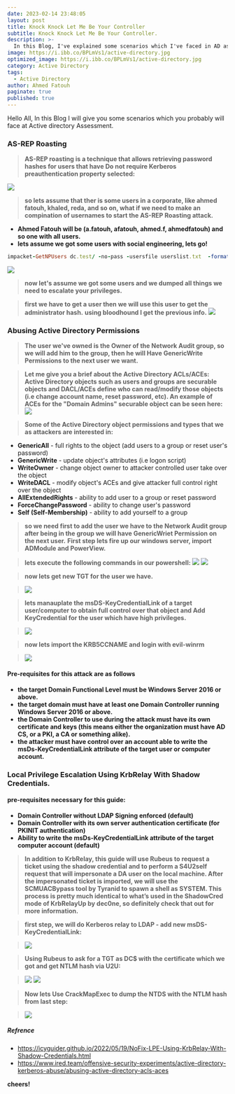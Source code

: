 ```yaml
---
date: 2023-02-14 23:48:05
layout: post
title: Knock Knock Let Me Be Your Controller
subtitle: Knock Knock Let Me Be Your Controller.
description: >-
  In this Blog, I've explained some scenarios which I've faced in AD assessment.
image: https://i.ibb.co/BPLmVs1/active-directory.jpg
optimized_image: https://i.ibb.co/BPLmVs1/active-directory.jpg
category: Active Directory
tags:
  - Active Directory
author: Ahmed Fatouh
paginate: true
published: true
---
```

Hello All, In this Blog I will give you some scenarios which you probably will face at Active directory Assessment.

### AS-REP Roasting

> **AS-REP roasting is a technique that allows retrieving password hashes for users that have Do not require Kerberos preauthentication property selected:**

![](https://i.ibb.co/1vcBDFr/1.png)

> **so lets assume that ther is some users in a corporate, like ahmed fatouh, khaled, reda, and so on, what if we need to make an compination of usernames to start the AS-REP Roasting attack.** 

- **Ahmed Fatouh will be (a.fatouh, afatouh, ahmed.f, ahmedfatouh) and so one with all users.**
- **lets assume we got some users with social engineering, lets go!**

 ```ruby 
impacket-GetNPUsers dc.test/ -no-pass -usersfile userslist.txt  -format john -dc-ip xx.xx.xx.xxx
```

![](https://i.ibb.co/HBv9PdZ/Inked-Inked2.jpg)

> **now let's assume we got some users and we dumped all things we need to escalate your privileges.**

> **first we have to get a user then we will use this user to get the administrator hash.**
> **using bloodhound I get the previous info.**
![](https://i.ibb.co/XxhXf1K/Inked3.jpg)

### Abusing Active Directory Permissions

> **The user we've owned is the Owner of the Network Audit group, so we will add him to the group, then he will Have GenericWrite Permissions to the next user we want.**

> **Let me give you a brief about the Active Directory ACLs/ACEs:
> Active Directory objects such as users and groups are securable objects and DACL/ACEs define who can read/modify those objects (i.e change account name, reset password, etc). 
> An example of ACEs for the "Domain Admins" securable object can be seen here:**
> ![](https://i.ibb.co/QkPk26G/1111.webp)

> **Some of the Active Directory object permissions and types that we as attackers are interested in:**
- **GenericAll** - full rights to the object (add users to a group or reset user's password)
- **GenericWrite** - update object's attributes (i.e logon script)
- **WriteOwner** - change object owner to attacker controlled user take over the object
- **WriteDACL** - modify object's ACEs and give attacker full control right over the object
- **AllExtendedRights** - ability to add user to a group or reset password
- **ForceChangePassword** - ability to change user's password
- **Self (Self-Membership)** - ability to add yourself to a group

> **so we need first to add the user we have to the Network Audit group after being in the group we will have GenericWriet Permission on the next user.**
> **First step lets fire up our windows server, import ADModule and PowerView.**

> **lets execute the following commands in our powershell:**
> ![](https://i.ibb.co/QY1ZK9N/pss1.jpg)
> ![](https://i.ibb.co/7xDtwST/pss2.jpg)

> **now lets get new TGT for the user we have.**

> ![](https://i.ibb.co/rGpBnWX/ATTACK1.jpg)

> **lets manauplate the msDS-KeyCredentialLink of a target user/computer to obtain full control over that object and Add KeyCredential for the user which have high privileges.**

> ![](https://i.ibb.co/StvfP3g/attack2.jpg)

> **now lets import the KRB5CCNAME and login with evil-winrm**

> ![](https://i.ibb.co/Lhw0tTF/attack3.jpg)


#### Pre-requisites for this attack are as follows
- **the target Domain Functional Level must be Windows Server 2016 or above.**
- **the target domain must have at least one Domain Controller running Windows Server 2016 or above.**
- **the Domain Controller to use during the attack must have its own certificate and keys (this means either the organization must have AD CS, or a PKI, a CA or something alike).**
- **the attacker must have control over an account able to write the msDs-KeyCredentialLink attribute of the target user or computer account.**

### Local Privilege Escalation Using KrbRelay With Shadow Credentials.

#### pre-requisites necessary for this guide:

- **Domain Controller without LDAP Signing enforced (default)**
- **Domain Controller with its own server authentication certificate (for PKINIT authentication)**
- **Ability to write the msDs-KeyCredentialLink attribute of the target computer account (default)**

> **In addition to KrbRelay, this guide will use Rubeus to request a ticket using the shadow credential and to perform a S4U2self request that will impersonate a DA user on the local machine. After the impersonated ticket is imported, we will use the SCMUACBypass tool by Tyranid to spawn a shell as SYSTEM. This process is pretty much identical to what’s used in the ShadowCred mode of KrbRelayUp by dec0ne, so definitely check that out for more information.**

> **first step, we will do Kerberos relay to LDAP - add new msDS-KeyCredentialLink:**

>![](https://i.ibb.co/4T5yK5Q/step1.jpg)

> **Using Rubeus to ask for a TGT as DC$ with the certificate which we got and get NTLM hash via U2U:**

>![](https://i.ibb.co/s9GqBNz/step2.jpg)
>![](https://i.ibb.co/Jv7j5dr/step3.jpg)

> **Now lets Use CrackMapExec to dump the NTDS with the NTLM hash from last step:**

>![](https://i.ibb.co/tZ4q9xF/4.png)

##### Refrence

- https://icyguider.github.io/2022/05/19/NoFix-LPE-Using-KrbRelay-With-Shadow-Credentials.html
- https://www.ired.team/offensive-security-experiments/active-directory-kerberos-abuse/abusing-active-directory-acls-aces

**cheers!**












